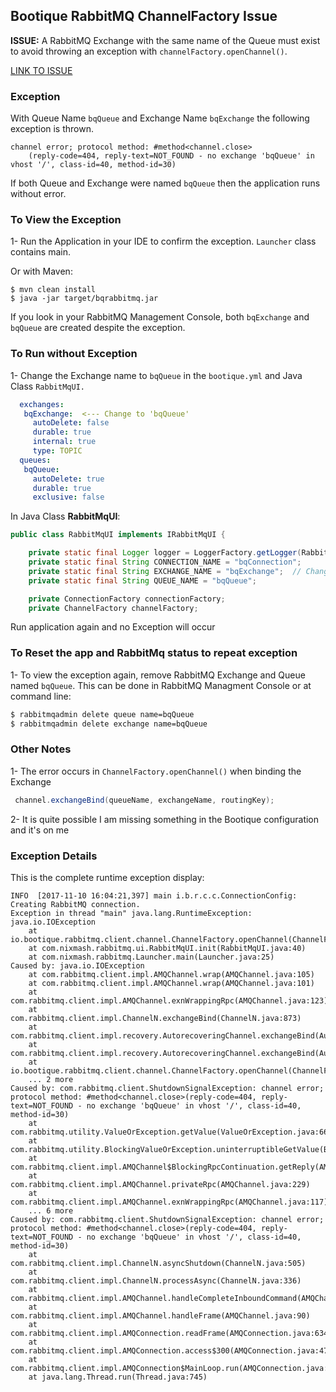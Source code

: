 ## Bootique RabbitMQ ChannelFactory Issue 

**ISSUE:** A RabbitMQ Exchange with the same name of the Queue must exist to avoid throwing an exception with `channelFactory.openChannel()`.

[LINK TO ISSUE](https://github.com/bootique/bootique-rabbitmq-client/issues/1)

### Exception

With Queue Name `bqQueue` and Exchange Name `bqExchange` the following exception is thrown.

```
channel error; protocol method: #method<channel.close>
    (reply-code=404, reply-text=NOT_FOUND - no exchange 'bqQueue' in vhost '/', class-id=40, method-id=30)
```

If both Queue and Exchange were named `bqQueue` then the application runs without error.

### To View the Exception

1- Run the Application in your IDE to confirm the exception. `Launcher` class contains main. 

Or with Maven:

```
$ mvn clean install
$ java -jar target/bqrabbitmq.jar
```

If you look in your RabbitMQ Management Console, both `bqExchange` and `bqQueue` are created despite the exception.

### To Run without Exception

1- Change the Exchange name to `bqQueue` in the `bootique.yml` and Java Class `RabbitMqUI.`

```yaml
  exchanges:
   bqExchange:  <--- Change to 'bqQueue'
     autoDelete: false
     durable: true
     internal: true
     type: TOPIC
  queues:
   bqQueue:
     autoDelete: true
     durable: true
     exclusive: false
```

In Java Class **RabbitMqUI**:

```java
public class RabbitMqUI implements IRabbitMqUI {

    private static final Logger logger = LoggerFactory.getLogger(RabbitMqUI.class);
    private static final String CONNECTION_NAME = "bqConnection";
    private static final String EXCHANGE_NAME = "bqExchange";  // Change to bqQueue
    private static final String QUEUE_NAME = "bqQueue";

    private ConnectionFactory connectionFactory;
    private ChannelFactory channelFactory;
```

Run application again and no Exception will occur

### To Reset the app and RabbitMq status to repeat exception

1- To view the exception again, remove RabbitMQ Exchange and Queue named `bqQueue`. This can be done in RabbitMQ Managment Console or at command line:

```bash
$ rabbitmqadmin delete queue name=bqQueue
$ rabbitmqadmin delete exchange name=bqQueue
```

### Other Notes

1- The error occurs in `ChannelFactory.openChannel()` when binding the Exchange

```java
 channel.exchangeBind(queueName, exchangeName, routingKey);
```

2- It is quite possible I am missing something in the Bootique configuration and it's on me

### Exception Details

This is the complete runtime exception display:

```
INFO  [2017-11-10 16:04:21,397] main i.b.r.c.c.ConnectionConfig: Creating RabbitMQ connection.
Exception in thread "main" java.lang.RuntimeException: java.io.IOException
	at io.bootique.rabbitmq.client.channel.ChannelFactory.openChannel(ChannelFactory.java:36)
	at com.nixmash.rabbitmq.ui.RabbitMqUI.init(RabbitMqUI.java:40)
	at com.nixmash.rabbitmq.Launcher.main(Launcher.java:25)
Caused by: java.io.IOException
	at com.rabbitmq.client.impl.AMQChannel.wrap(AMQChannel.java:105)
	at com.rabbitmq.client.impl.AMQChannel.wrap(AMQChannel.java:101)
	at com.rabbitmq.client.impl.AMQChannel.exnWrappingRpc(AMQChannel.java:123)
	at com.rabbitmq.client.impl.ChannelN.exchangeBind(ChannelN.java:873)
	at com.rabbitmq.client.impl.recovery.AutorecoveringChannel.exchangeBind(AutorecoveringChannel.java:297)
	at com.rabbitmq.client.impl.recovery.AutorecoveringChannel.exchangeBind(AutorecoveringChannel.java:292)
	at io.bootique.rabbitmq.client.channel.ChannelFactory.openChannel(ChannelFactory.java:33)
	... 2 more
Caused by: com.rabbitmq.client.ShutdownSignalException: channel error; protocol method: #method<channel.close>(reply-code=404, reply-text=NOT_FOUND - no exchange 'bqQueue' in vhost '/', class-id=40, method-id=30)
	at com.rabbitmq.utility.ValueOrException.getValue(ValueOrException.java:66)
	at com.rabbitmq.utility.BlockingValueOrException.uninterruptibleGetValue(BlockingValueOrException.java:32)
	at com.rabbitmq.client.impl.AMQChannel$BlockingRpcContinuation.getReply(AMQChannel.java:366)
	at com.rabbitmq.client.impl.AMQChannel.privateRpc(AMQChannel.java:229)
	at com.rabbitmq.client.impl.AMQChannel.exnWrappingRpc(AMQChannel.java:117)
	... 6 more
Caused by: com.rabbitmq.client.ShutdownSignalException: channel error; protocol method: #method<channel.close>(reply-code=404, reply-text=NOT_FOUND - no exchange 'bqQueue' in vhost '/', class-id=40, method-id=30)
	at com.rabbitmq.client.impl.ChannelN.asyncShutdown(ChannelN.java:505)
	at com.rabbitmq.client.impl.ChannelN.processAsync(ChannelN.java:336)
	at com.rabbitmq.client.impl.AMQChannel.handleCompleteInboundCommand(AMQChannel.java:143)
	at com.rabbitmq.client.impl.AMQChannel.handleFrame(AMQChannel.java:90)
	at com.rabbitmq.client.impl.AMQConnection.readFrame(AMQConnection.java:634)
	at com.rabbitmq.client.impl.AMQConnection.access$300(AMQConnection.java:47)
	at com.rabbitmq.client.impl.AMQConnection$MainLoop.run(AMQConnection.java:572)
	at java.lang.Thread.run(Thread.java:745)
```


